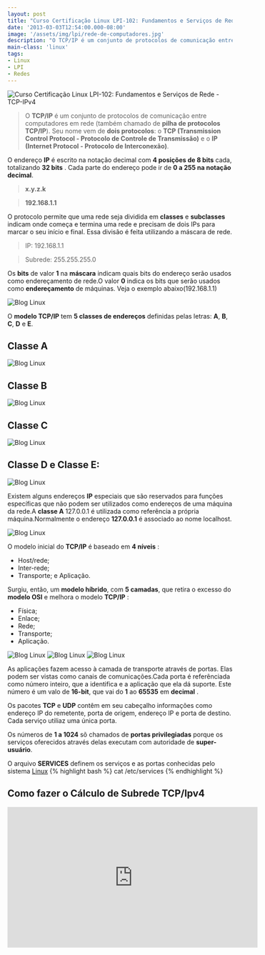 ```yaml
---
layout: post
title: "Curso Certificação Linux LPI-102: Fundamentos e Serviços de Rede - TCP-IPv4"
date: '2013-03-03T12:54:00.000-08:00'
image: '/assets/img/lpi/rede-de-computadores.jpg'
description: "O TCP/IP é um conjunto de protocolos de comunicação entre computadores em rede (também chamado de pilha de protocolos TCP/IP)."
main-class: 'linux'
tags:
- Linux
- LPI
- Redes
---
```



![Curso Certificação Linux LPI-102: Fundamentos e Serviços de Rede - TCP-IPv4](/assets/img/lpi/rede-de-computadores.jpg "Curso Certificação Linux LPI-102: Fundamentos e Serviços de Rede - TCP-IPv4")

> O __TCP/IP__ é um conjunto de protocolos de comunicação entre computadores em rede (também chamado de __pilha de protocolos TCP/IP__). Seu nome vem de __dois protocolos__: o __TCP (Transmission Control Protocol - Protocolo de Controle de Transmissão)__ e o __IP (Internet Protocol - Protocolo de Interconexão)__.

O endereço __IP__ é escrito na notação decimal com __4 posições de 8 bits__ cada, totalizando __32 bits__ . Cada parte do endereço pode ir de __0 a 255 na notação decimal__.

> __x.y.z.k__

> __192.168.1.1__

O protocolo permite que uma rede seja dividida em __classes__ e __subclasses__ indicam onde começa e termina uma rede e precisam de dois IPs para marcar o seu início e final. Essa divisão é feita utilizando a máscara de rede.


> IP:    192.168.1.1

> Subrede:  255.255.255.0

Os __bits__ de valor __1__ na __máscara__ indicam quais bits do endereço serão usados como endereçamento de rede.O valor __0__ indica os bits que serão usados como __endereçamento__ de máquinas. Veja o exemplo abaixo(192.168.1.1)

![Blog Linux](/assets/img/lpi/tcp-ip.png "Blog Linux")

O __modelo TCP/IP__ tem __5 classes de endereços__ definidas pelas letras: __A__, __B__, __C__, __D__ e __E__.

## Classe A

![Blog Linux](/assets/img/lpi/classe-A.png "Blog Linux")

## Classe B
![Blog Linux](/assets/img/lpi/classe-B.png "Blog Linux")

## Classe C
![Blog Linux](/assets/img/lpi/classe-C.png "Blog Linux")

## Classe D e Classe E:
![Blog Linux](/assets/img/lpi/classe-D-E.png "Blog Linux")

Existem alguns endereços __IP__ especiais que são reservados para funções específicas que não podem ser utilizados como endereços de uma máquina da rede.A __classe A__ 127.0.0.1 é utilizada como referência a própria máquina.Normalmente o endereço __127.0.0.1__ é associado ao nome localhost.
 
![Blog Linux](/assets/img/lpi/tabela-classes.png "Blog Linux")

O modelo inicial do __TCP/IP__ é baseado em __4 níveis__ :
* Host/rede; 
* Inter-rede; 
* Transporte; e Aplicação. 

Surgiu, então, um __modelo híbrido__, com __5 camadas__, que retira o excesso do __modelo OSI__ e melhora o modelo __TCP/IP__ : 
+ Física;
+ Enlace;
+ Rede;
+ Transporte;
+ Aplicação.
 
![Blog Linux](/assets/img/lpi/protocolo-tcp-ip.png "Blog Linux")
![Blog Linux](/assets/img/lpi/osi-tcp-ip.png "Blog Linux")
![Blog Linux](/assets/img/lpi/camadas.png "Blog Linux")

As aplicações fazem acesso à camada de transporte através de portas. Elas podem ser vistas como canais de comunicações.Cada porta é referênciada como número inteiro, que a identifica e a aplicação que ela dá suporte. Este número é um valo de __16-bit__, que vai do __1__ ao __65535__ em __decimal__ .

Os pacotes __TCP__ e __UDP__ contêm em seu cabeçalho informações como endereço IP do remetente, porta de origem, endereço IP e porta de destino. Cada serviço utiliaz uma única porta.
 
Os números de __1 a 1024__ sõ chamados de __portas privilegiadas__ porque os serviços oferecidos através delas executam com autoridade de __super-usuário__.
 
O arquivo __SERVICES__ definem os serviços e as portas conhecidas pelo sistema [Linux](http://www.terminalroot.com.br/tags#linux)
{% highlight bash %}
cat /etc/services
{% endhighlight %}


## Como fazer o Cálculo de Subrede TCP/Ipv4
<iframe width="560" height="315" src="https://www.youtube.com/embed/GCU_cndQN1Q" frameborder="0" allowfullscreen></iframe>
 
